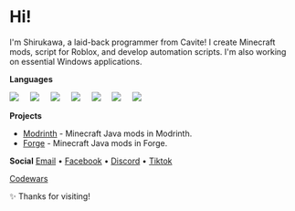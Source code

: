 # Hi!

I'm Shirukawa, a laid-back programmer from Cavite! I create Minecraft mods, script for Roblox, 
and develop automation scripts. I'm also working on essential Windows applications.

**Languages**
<p>
  <img src="https://img.icons8.com/?size=100&id=13441&format=png&color=000000" />
  <img width="12" />
  <img src="https://img.icons8.com/?size=100&id=mazno5QJBBis&format=png&color=000000" />
  <img width="12" />
  <img src="https://img.icons8.com/?size=100&id=22189&format=png&color=000000" />
  <img width="12" />
  <img src="https://img.icons8.com/?size=100&id=40669&format=png&color=000000" />
  <img width="12" />
  <img src="https://img.icons8.com/?size=100&id=20909&format=png&color=000000" />
  <img width="12" />
  <img src="https://img.icons8.com/?size=100&id=7gdY5qNXaKC0&format=png&color=000000" />
  <img width="12" />
  <img src="https://img.icons8.com/?size=100&id=Pd2x9GWu9ovX&format=png&color=000000" />
</p>

**Projects**
- [Modrinth](https://modrinth.com/user/Shirukawa) - Minecraft Java mods in Modrinth.
- [Forge](https://www.curseforge.com/members/Shirukawa14/projects) - Minecraft Java mods in Forge.

**Social**
[Email](mailto:Shirukawa30@gmal.com) • [Facebook](https://www.facebook.com/Gemgemamurao.30) • [Discord](https://discord.com/users/1326459526161109035) • [Tiktok](https://www.tiktok.com/@.shirukawa)

[Codewars](https://www.codewars.com/users/.Shiru)

✨ Thanks for visiting!

